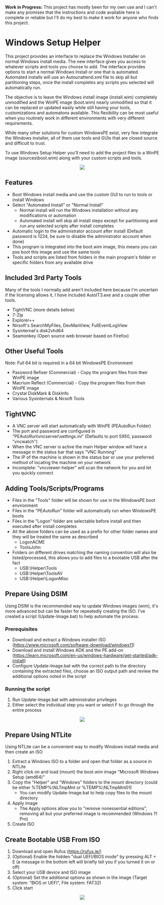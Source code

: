 **Work in Progress:** This project has mostly been for my own use and I can't make any promises that the instructions and code available here is complete or reliable but I'll do my best to make it work for anyone who finds this project.

# Windows Setup Helper

This project provides an interface to replace the Windows Installer on normal Windows install media. The new interface gives you access to whatever scripts and tools you choose to add. The interface provides options to start a normal Windows Install or one that is automated. Automated installs will use an Autounattend.xml file to skip all but partitioning steps, once the install completes any scripts you selected will automatically run.

The objective is to leave the Windows install image (install.wim) completely unmodified and the WinPE image (boot.wim) nearly unmodified so that it can be replaced or updated easily while still having your tools, customizations and automatons available. This flexibility can be most useful when you routinely work in different environments with very different requirements.

While many other solutions for custom WindowsPE exist, very few integrate the Windows installer, all of them use tools and GUIs that are closed source and difficult to trust.

To use Windows Setup Helper you'll need to add the project files to a WinPE image (sources\boot.wim) along with your custom scripts and tools.

<p align="center">
  <img src="https://raw.githubusercontent.com/jmclaren7/windows-setup-helper/master/Extra/Screenshot1.png?raw=true">
</p>

## Features

- Boot Windows install media and use the custom GUI to run to tools or install Windows
- Select "Automated Install" or "Normal Install"
  - Normal install will run the Windows installation without any modifications or automation
  - Automated install will skip all install steps except for partitioning and run any selected scripts after install completes
- Automatic login to the administrator account after install (Default password is 1234, be sure to disable the administrator account when done)
- This program is integrated into the boot.wim image, this means you can pxe boot this image and use the same tools
- Tools and scripts are listed from folders in the main program's folder or specific folders from any available drive

## Included 3rd Party Tools

Many of the tools I normally add aren't included here because I'm uncertain if the licensing allows it, I _have_ included AutoIT3.exe and a couple other tools.

- TightVNC (more details below)
- 7-Zip
- Explorer++
- Nirsoft's SearchMyFiles, DevManView, FullEventLogView
- Sysinternal's disk2vhd64
- Seamonkey (Open source web browser based on Firefox)

## Other Useful Tools

Note: Full 64 bit is required in a 64 bit WindowsPE Environment

- Password Refixer (Commercial) - Copy the program files from their WinPE image
- Macrium Reflect (Commercial) - Copy the program files from their WinPE image
- Crystal DiskMark & DiskInfo
- Various Sysinternals & Nirsoft Tools

## TightVNC

- A VNC server will start automatically with WinPE (PEAutoRun Folder)
- The port and password are configured in "PEAutoRun\vncserver\settings.ini" (Defaults to port 5950, password "vncwatch")
- When the VNC server is active the main Helper window will have a message in the status bar that says "VNC Running"
- The IP of the machine is shown in the status bar or use your preferred method of locating the machine on your network
- Incomplete: "vncviewer-helper" will scan the network for you and let you quickly connect

## Adding Tools/Scripts/Programs

- Files in the "Tools" folder will be shown for use in the WindowsPE boot environment
- Files in the "PEAutoRun" folder will automatically run when WindowsPE boots
- Files in the "Logon" folder are selectable before install and then executed after install completes
- All the above folders can be used as a prefix for other folder names and they will be treated the same as described
  - LogonACME
  - ToolsJohn
- Folders on different drives matching the naming convention will also be listed/processed, this allows you to add files to a bootable USB after the fact
  - USB:\Helper\Tools
  - USB:\Helper\ToolsAV
  - USB:\Helper\LogonMisc

## Prepare Using DSIM

Using DSIM is the recommended way to update Windows images (wim), it's more advanced but can be faster for repeatedly creating the ISO. I've created a script (Update-Image.bat) to help automate the process.

### Prerequisites

- Download and extract a Windows installer ISO (https://www.microsoft.com/software-download/windows11) 
- Download and install Windows ADK and the PE add-on (https://learn.microsoft.com/en-us/windows-hardware/get-started/adk-install)
- Configure Update-Image.bat with the correct path to the directory containing the extracted files, choose an ISO output path and review the additional options noted in the script

### Running the script

1. Run Update-Image.bat with administrator privileges
2. Either select the individual step you want or select F to go through the entire process

<p align="center">
  <img src="https://raw.githubusercontent.com/jmclaren7/windows-setup-helper/master/Extra/update-image1.png?raw=true">
</p>

## Prepare Using NTLite

Using NTLite can be a convenient way to modify Windows install media and then create an ISO

1. Extract a Windows ISO to a folder and open that folder as a source in NTLite
2. Right click on and load (mount) the boot.wim image "Microsoft Windows Setup (amd64)"
3. Copy the "Helper" and "Windows" folders to the mount directory (could be either %TEMP%\NLTmpMnt or %TEMP%\NLTmpMnt01)
   - You can modify Update-Image.bat to help copy files to the mount directory
4. Apply image
   - The Apply options allow you to "remove nonessential editions", removing all but your preferred image is recommended (Windows 11 Pro)
5. Create ISO

## Create Bootable USB From ISO

1. Download and open Rufus (https://rufus.ie/)
2. (Optional) Enable the hidden "dual UEFI/BIOS mode" by pressing ALT + E (a message in the bottom left will briefly tell you if you turned it on or off)
3. Select your USB device and ISO image
4. (Optional) Set the additional options as shown in the image (Target system: "BIOS or UEFI", File system: FAT32)
5. Click start

<p align="center">
  <img src="https://raw.githubusercontent.com/jmclaren7/windows-setup-helper/master/Extra/Rufus1.png?raw=true">
</p>
